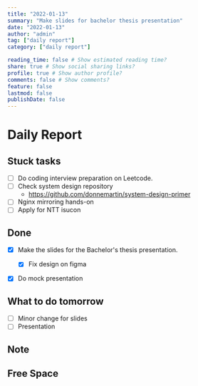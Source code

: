 ```yaml
---
title: "2022-01-13"
summary: "Make slides for bachelor thesis presentation"
date: "2022-01-13"
author: "admin"
tag: ["daily report"]
category: ["daily report"]

reading_time: false # Show estimated reading time?
share: true # Show social sharing links?
profile: true # Show author profile?
comments: false # Show comments?
feature: false
lastmod: false
publishDate: false
---
```


# Daily Report

## Stuck tasks

- [ ] Do coding interview preparation on Leetcode.
- [ ] Check system design repository
    - https://github.com/donnemartin/system-design-primer
- [ ] Nginx mirroring hands-on
- [ ] Apply for NTT isucon 

## Done

- [x] Make the slides for the Bachelor's thesis presentation.
    - [x] Fix design on figma
- [x] Do mock presentation


## What to do tomorrow

- [ ] Minor change for slides
- [ ] Presentation

## Note


## Free Space

